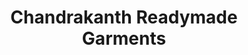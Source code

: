 ---
title: "Chandrakanth  Readymade Garments"
url: /trivandrum/chandrakanth-readymade-garments/
shop: Kleidung
---